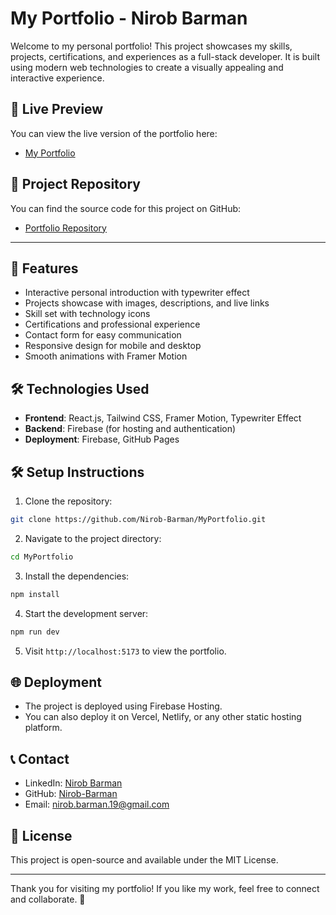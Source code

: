 # My Portfolio - Nirob Barman

Welcome to my personal portfolio! This project showcases my skills, projects, certifications, and experiences as a full-stack developer. It is built using modern web technologies to create a visually appealing and interactive experience.

## 🌟 Live Preview

You can view the live version of the portfolio here:

* [My Portfolio](https://nirob-barman-19.web.app/)

## 📂 Project Repository

You can find the source code for this project on GitHub:

* [Portfolio Repository](https://github.com/Nirob-Barman/MyPortfolio)

---

## 🚀 Features

* Interactive personal introduction with typewriter effect
* Projects showcase with images, descriptions, and live links
* Skill set with technology icons
* Certifications and professional experience
* Contact form for easy communication
* Responsive design for mobile and desktop
* Smooth animations with Framer Motion

## 🛠️ Technologies Used

* **Frontend**: React.js, Tailwind CSS, Framer Motion, Typewriter Effect
* **Backend**: Firebase (for hosting and authentication)
* **Deployment**: Firebase, GitHub Pages
<!-- * **Design Tools**: Figma, Photoshop -->

<!-- 
## 📁 Project Structure

```
MyPortfolio/
├── public/
│   ├── profile.jpg
│   └── index.html
│
├── src/
│   ├── components/
│   │   ├── About.js
│   │   ├── Certifications.js
│   │   ├── Contact.js
│   │   ├── Introduction.js
│   │   ├── Projects.js
│   │   ├── Skills.js
│   │   └── Experience.js
│   │
│   ├── data/
│   │   ├── projectsData.js
│   │   └── certificationsData.js
│   │
│   └── App.js
│
└── README.md
``` -->

## 🛠️ Setup Instructions

1. Clone the repository:

```bash
git clone https://github.com/Nirob-Barman/MyPortfolio.git
```

2. Navigate to the project directory:

```bash
cd MyPortfolio
```

3. Install the dependencies:

```bash
npm install
```

4. Start the development server:

```bash
npm run dev
```

5. Visit `http://localhost:5173` to view the portfolio.

## 🌐 Deployment

* The project is deployed using Firebase Hosting.
* You can also deploy it on Vercel, Netlify, or any other static hosting platform.

## 📞 Contact

* LinkedIn: [Nirob Barman](https://www.linkedin.com/in/nirob-barman-a1b120147/)
* GitHub: [Nirob-Barman](https://github.com/Nirob-Barman)
* Email: [nirob.barman.19@gmail.com](mailto:nirob.barman.19@gmail.com)

## 📄 License

This project is open-source and available under the MIT License.

---

Thank you for visiting my portfolio! If you like my work, feel free to connect and collaborate. 🚀
